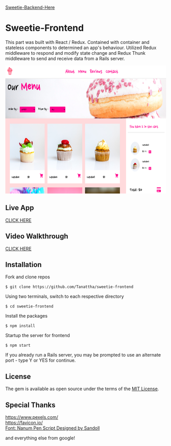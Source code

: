 [Sweetie-Backend-Here](https://github.com/Tanattha/sweetie-backend)

# Sweetie-Frontend

This part was built with React / Redux. Contained with container and stateless components to determined an app's behaviour. Utilized Redux middleware to respond and modify state change and Redux Thunk middleware to send and receive data from a Rails server. 

<img src="./public/img/example.png" width="700" height="400" />

## Live App

[CLICK HERE](https://sweetie-frontend.herokuapp.com/)

## Video Walkthrough

[CLICK HERE](https://youtu.be/MyaKC1odjns)

## Installation

Fork and clone repos

    $ git clone https://github.com/Tanattha/sweetie-frontend

Using two terminals, switch to each respective directory

    $ cd sweetie-frontend

Install the packages

    $ npm install

Startup the server for frontend

    $ npm start

If you already run a Rails server, you may be prompted to use an alternate port - type Y or YES for continue.

## License

The gem is available as open source under the terms of the [MIT License](https://opensource.org/licenses/MIT).


## Special Thanks

https://www.pexels.com/<br />
https://favicon.io/<br />
[Font: Nanum Pen Script Designed by Sandoll](https://fonts.google.com/specimen/Nanum+Pen+Script)

and everything else from google!

